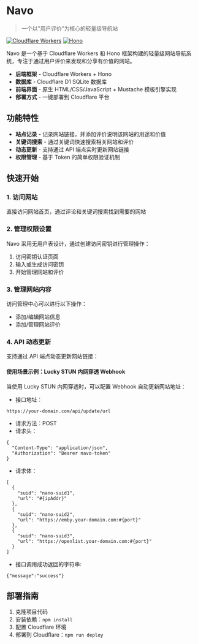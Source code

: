 # Navo

> 一个以"用户评价"为核心的轻量级导航站

[![Cloudflare Workers](https://img.shields.io/badge/Cloudflare-Workers-orange?logo=cloudflare)](https://workers.cloudflare.com/)
[![Hono](https://img.shields.io/badge/Hono-Framework-red)](https://hono.dev/)

Navo 是一个基于 Cloudflare Workers 和 Hono 框架构建的轻量级网站导航系统，专注于通过用户评价来发现和分享有价值的网站。

- **后端框架** - Cloudflare Workers + Hono
- **数据库** - Cloudflare D1 SQLite 数据库
- **前端界面** - 原生 HTML/CSS/JavaScript + Mustache 模板引擎实现
- **部署方式** - 一键部署到 Cloudflare 平台

## 功能特性

- **站点记录** - 记录网站链接，并添加评价说明该网站的用途和价值
- **关键词搜索** - 通过关键词快速搜索相关网站和评价
- **动态更新** - 支持通过 API 端点实时更新网站链接
- **权限管理** - 基于 Token 的简单权限验证机制


## 快速开始

### 1. 访问网站

直接访问网站首页，通过评论和关键词搜索找到需要的网站

### 2. 管理权限设置

Navo 采用无用户表设计，通过创建访问密钥进行管理操作：

1. 访问密钥认证页面
2. 输入或生成访问密钥
3. 开始管理网站和评价

### 3. 管理网站内容

访问管理中心可以进行以下操作：
- 添加/编辑网站信息
- 添加/管理网站评价

### 4. API 动态更新

支持通过 API 端点动态更新网站链接：

#### 使用场景示例：Lucky STUN 内网穿透 Webhook

当使用 Lucky STUN 内网穿透时，可以配置 Webhook 自动更新网站地址：

- 接口地址：
```
https://your-domain.com/api/update/url
```
- 请求方法：POST
- 请求头：
```
{
  "Content-Type": "application/json",
  "Authorization": "Bearer navo-token"
}
```
- 请求体：
```
[
  {
    "suid": "nano-suid1",
    "url": "#{ipAddr}"
  },
  {
    "suid": "nano-suid2",
    "url": "https://emby.your-domain.com:#{port}"
  },
  {
    "suid": "nano-suid3",
    "url": "https://openlist.your-domain.com:#{port}"
  }
]
```
- 接口调用成功返回的字符串:
```
{"message":"success"}
```

## 部署指南

1. 克隆项目代码
2. 安装依赖：`npm install`
3. 配置 Cloudflare 环境
4. 部署到 Cloudflare：`npm run deploy`


